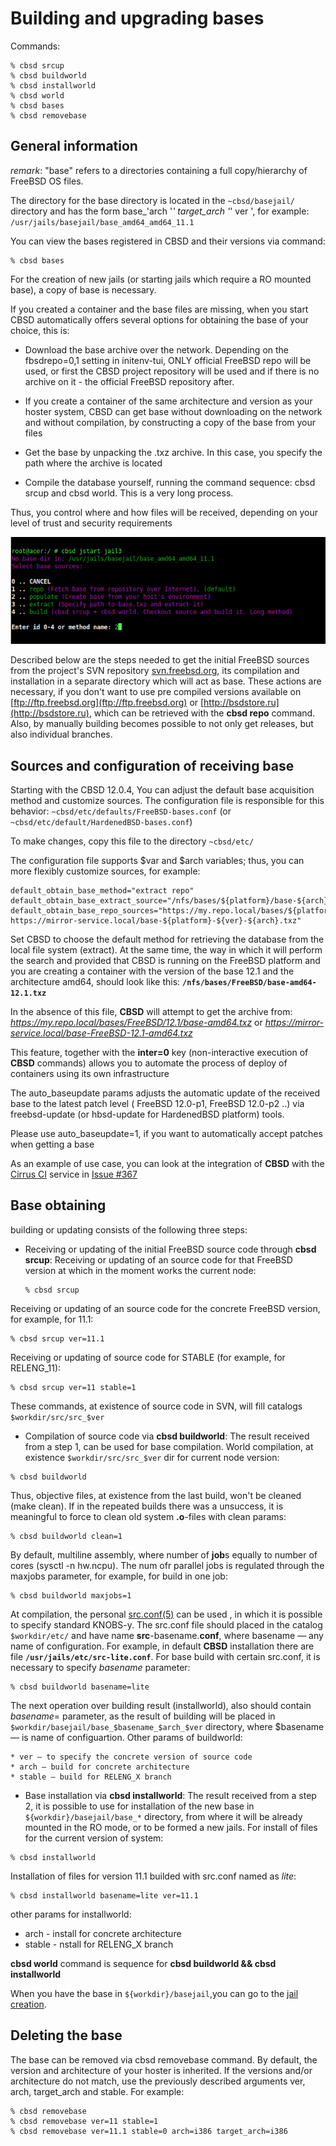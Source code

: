 # Building and upgrading bases

Commands:

```
% cbsd srcup
% cbsd buildworld
% cbsd installworld
% cbsd world
% cbsd bases
% cbsd removebase
```

## General information

*remark*: "base" refers to a directories containing a full copy/hierarchy of FreeBSD OS files.

The directory for the base directory is located in the `~cbsd/basejail/` directory and has the form base_'arch '_' target_arch '_' ver ', for example: `/usr/jails/basejail/base_amd64_amd64_11.1`

You can view the bases registered in CBSD and their versions via command:

```
% cbsd bases
```

For the creation of new jails (or starting jails which require a RO mounted base), a copy of base is necessary.

If you created a container and the base files are missing, when you start CBSD automatically offers several options for obtaining the base of your choice, this is:


 + Download the base archive over the network. Depending on the fbsdrepo=0,1 setting in initenv-tui, ONLY official FreeBSD repo will be used, or first the CBSD project repository will be used and if there is no archive on it - the official FreeBSD repository after.

 + If you create a container of the same architecture and version as your hoster system, CBSD can get base without downloading on the network and without compilation, by constructing a copy of the base from your files
 +  Get the base by unpacking the .txz archive. In this case, you specify the path where the archive is located
 +  Compile the database yourself, running the command sequence: cbsd srcup and cbsd world. This is a very long process.

Thus, you control where and how files will be received, depending on your level of trust and security requirements

  ![](img/bases1.png)

Described below are the steps needed to get the initial FreeBSD sources from the project's SVN repository [svn.freebsd.org](http://svn.freebsd.org), its compilation and installation in a separate directory which will act as base. These actions are necessary, if you don't want to use pre compiled versions available on [ftp://ftp.freebsd.org](ftp://ftp.freebsd.org) or [http://bsdstore.ru](http://bsdstore.ru), which can be retrieved with the **cbsd repo** command. Also, by manually building becomes possible to not only get releases, but also individual branches.

## Sources and configuration of receiving base

Starting with the CBSD 12.0.4, You can adjust the default base acquisition method and customize sources. The configuration file is responsible for this behavior: `~cbsd/etc/defaults/FreeBSD-bases.conf` (or `~cbsd/etc/default/HardenedBSD-bases.conf`)

To make changes, copy this file to the directory `~cbsd/etc/`

The configuration file supports $var and $arch variables; thus, you can more flexibly customize sources, for example:

```
default_obtain_base_method="extract repo"
default_obtain_base_extract_source="/nfs/bases/${platform}/base-${arch}-${ver}.txz"
default_obtain_base_repo_sources="https://my.repo.local/bases/${platform}/${ver}/base-${arch}.txz https://mirror-service.local/base-${platform}-${ver}-${arch}.txz"
```

Set CBSD to choose the default method for retrieving the database from the local file system (extract). At the same time, the way in which it will perform the search and provided that CBSD is running on the FreeBSD platform and you are creating a container with the version of the base 12.1 and the architecture amd64, should look like this: **`/nfs/bases/FreeBSD/base-amd64-12.1.txz`**

In the absence of this file, **CBSD** will attempt to get the archive from: *https://my.repo.local/bases/FreeBSD/12.1/base-amd64.txz* or *https://mirror-service.local/base-FreeBSD-12.1-amd64.txz*

This feature, together with the **inter=0** key (non-interactive execution of **CBSD** commands) allows you to automate the process of deploy of containers using its own infrastructure

The auto_baseupdate params adjusts the automatic update of the received base to the latest patch level ( FreeBSD 12.0-p1, FreeBSD 12.0-p2 ..) via freebsd-update (or hbsd-update for HardenedBSD platform) tools.

Please use auto_baseupdate=1, if you want to automatically accept patches when getting a base

As an example of use case, you can look at the integration of **CBSD** with the [Cirrus CI](https://cirrus-ci.org/) service in [Issue #367](https://github.com/cbsd/cbsd/issues/367)

## Base obtaining

building or updating consists of the following three steps:

+ Receiving or updating of the initial FreeBSD source code through **cbsd srcup**: Receiving or updating of an source code for that FreeBSD version at which in the moment works the current node:

  ```
  % cbsd srcup
  ```

Receiving or updating of an source code for the concrete FreeBSD version, for example, for 11.1:

```
% cbsd srcup ver=11.1
```

 Receiving or updating of source code for STABLE (for example, for RELENG_11):

```
% cbsd srcup ver=11 stable=1
```

 These commands, at existence of source code in SVN, will fill catalogs `$workdir/src/src_$ver`

+ Compilation of source code via **cbsd buildworld**: The result received from a step 1, can be used for base compilation. World compilation, at existence `$workdir/src/src_$ver` dir for current node version:

```
% cbsd buildworld
```

 Thus, objective files, at existence from the last build, won't be cleaned (make clean). If in the repeated builds there was a unsuccess, it is meaningful to force to clean old system **.o**-files with clean params:

```
% cbsd buildworld clean=1
```

By default, multiline assembly, where number of **job**s equally to number of cores (sysctl -n hw.ncpu). The num ofr parallel jobs is regulated through the maxjobs parameter, for example, for build in one job:

```
% cbsd buildworld maxjobs=1
```

At compilation, the personal [src.conf(5)](http://www.freebsd.org/cgi/man.cgi?query=src.conf&sektion=5) can be used , in which it is possible to specify standard KNOBS-y. The src.conf file should placed in the catalog `$workdir/etc/` and have name **src**-basename.**conf**, where basename — any name of configuration. For example, in default **CBSD** installation there are file **`/usr/jails/etc/src-lite.conf`**. For base build with certain src.conf, it is necessary to specify *basename* parameter:


```
% cbsd buildworld basename=lite
```

The next operation over building result (installworld), also should contain *basename*= parameter, as the result of building will be placed in `$workdir/basejail/base_$basename_$arch_$ver` directory, where $basename — is name of configuartion. Other params of buildworld:

    * ver — to specify the concrete version of source code
    * arch — build for concrete architecture
    * stable — build for RELENG_X branch

+ Base installation via **cbsd installworld**: The result received from a step 2, it is possible to use for installation of the new base in `${workdir}/basejail/base_*` directory, from where it will be already mounted in the RO mode, or to be formed a new jails. For install of files for the current version of system:

```
% cbsd installworld
```

 Installation of files for version 11.1 builded with src.conf named as *lite*:

 ```
 % cbsd installworld basename=lite ver=11.1
 ```

 other params for installworld:
  * arch - install for concrete architecture
  * stable - nstall for RELENG_X branch

**cbsd world** command is sequence for **cbsd buildworld && cbsd installworld**

When you have the base in `${workdir}/basejail`,you can go to the [jail creation](/tutorials/jail/jail-create-via-dialog-menu.md).


## Deleting the base

The base can be removed via cbsd removebase command. By default, the version and architecture of your hoster is inherited. If the versions and/or architecture do not match, use the previously described arguments ver, arch, target_arch and stable. For example:

```
% cbsd removebase
% cbsd removebase ver=11 stable=1
% cbsd removebase ver=11.1 stable=0 arch=i386 target_arch=i386
```
